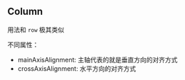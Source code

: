 ## Column

用法和 `row` 极其类似

不同属性：
* mainAxisAlignment: 主轴代表的就是垂直方向的对齐方式
* crossAxisAlignment: 水平方向的对齐方式